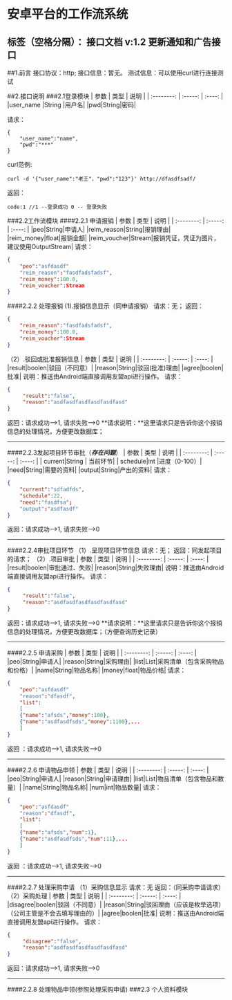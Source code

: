 ﻿# 安卓平台的工作流系统

标签（空格分隔）： 接口文档 v:1.2
更新通知和广告接口
---

##1.前言
    接口协议：http;
    接口信息：暂无。
    测试信息：可以使用curl进行连接测试
    
    
##2.接口说明
###2.1登录模块
|    参数     | 类型   |  说明  |
| :--------:   | :-----:  | :----:  |
|user_name |String |用户名|
|pwd|String|密码|

请求：
```
{
    "user_name":"name",
    "pwd":"***"
}
```
curl范例: 
```
curl -d '{"user_name":"老王"，"pwd":"123"}' http://dfasdfsadf/
```
返回：
```
code:1 //1 --登录成功 0 -- 登录失败
```
###2.2工作流模块
####2.2.1 申请报销
|    参数     | 类型   |  说明  |
| :--------:   | :-----:  | :----:  |
|peo|String|申请人|
|reim_reason|String|报销理由|
|reim_money|float|报销金额|
|reim_voucher|Stream|报销凭证，凭证为图片，建议使用OutputStream|
请求：
```json
{
    "peo":"asfdasdf"
    "reim_reason":"fasdfadsfadsf",
    "reim_money":100.0,
    "reim_voucher":Stream
}
```
####2.2.2 处理报销
(1).报销信息显示（同申请报销）
请求：无；
返回：
```json
{
    "reim_reason":"fasdfadsfadsf",
    "reim_money":100.0,
    "reim_voucher":Stream
}
```
（2）.驳回或批准报销信息
|    参数     | 类型   |  说明  |
| :--------:   | :-----:  | :----:  |
|result|boolen|驳回（不同意）|
|reason|String|驳回(批准)理由|
|agree|boolen|批准|
说明：推送由Android端直接调用友盟api进行操作。
请求：
```JSON
{
     "result":"false",
     "reason":"asdfasdfasdfasdfasdfasd"
}
```
返回：请求成功-->1,  请求失败-->0
**请求说明：**这里请求只是告诉你这个报销信息的处理情况，方便更改数据库；

----------


####2.2.3发起项目环节审批（***存在问题***）
|    参数     | 类型   |  说明  |
| :--------:   | :-----:  | :----:  |
| current|String | 当前环节|
| schedule|int |进度（0-100）|
|need|String|需要的资料|
|output|String|产出的资料|
请求：
```json
{
    "current":"sdfadfds",
    "schedule":22,
    "need":"fasdfsa";
    "output":"asdfasdf"
}
```
返回：请求成功-->1,  请求失败-->0


----------


####2.2.4审批项目环节
（1）.呈现项目环节信息
请求：无；
返回：同发起项目的请求；
（2）.项目审批
|    参数     | 类型   |  说明  |
| :--------:   | :-----:  | :----:  |
|result|boolen|审批通过、失败|
|reason|String|失败理由|
说明：推送由Android端直接调用友盟api进行操作。
请求：
```JSON
{
     "result":"false",
     "reason":"asdfasdfasdfasdfasdfasd"
}
```
返回：请求成功-->1,  请求失败-->0 
**请求说明：**这里请求只是告诉你这个报销信息的处理情况，方便更改数据库；（方便查询历史记录）


----------
####2.2.5 申请采购
|    参数     | 类型   |  说明  |
| :--------:   | :-----:  | :----:  |
|peo|String|申请人|
|reason|String|采购理由|
|list|List|采购清单（包含采购物品和价格）|
|name|String|物品名称|
|money|float|物品价格|
请求：
```json
{
    "peo":"asfdasdf"
    "reason":"dfasdf",
    "list":
    [
    {"name":"afsds","money":100},
    {"name":"asdfasdfsds","money":1100},...
    ]
}
```
返回 ：请求成功-->1,  请求失败-->0 


---------

####2.2.6	申请物品申领
|    参数     | 类型   |  说明  |
| :--------:   | :-----:  | :----:  |
|peo|String|申请人|
|reason|String|申请理由|
|list|List|物品清单（包含物品和数量）|
|name|String|物品名称|
|num|int|物品数量|
请求：
```json
{
    "peo":"asfdasdf"
    "reason":"dfasdf",
    "list":
    [
    {"name":"afsds","num":1},
    {"name":"asdfasdfsds","num":11},...
    ]
}
```
返回 ：请求成功-->1,  请求失败-->0 


------

####2.2.7 处理采购申请
（1）采购信息显示
请求：无
返回：（同采购申请请求）
（2）采购处理
|    参数     | 类型   |  说明  |
| :--------:   | :-----:  | :----:  |
|disagree|boolen|驳回（不同意）|
|reason|String|驳回理由（应该是枚举选项）（公司主管是不会去填写理由的）|
|agree|boolen|批准|
说明：推送由Android端直接调用友盟api进行操作。
请求：
```JSON
{
     "disagree":"false",
     "reason":"asdfasdfasdfasdfasdfasd"
}
```
返回：请求成功-->1,  请求失败-->0


-------
####2.2.8 处理物品申领(参照处理采购申请)
###2.3 个人资料模块



